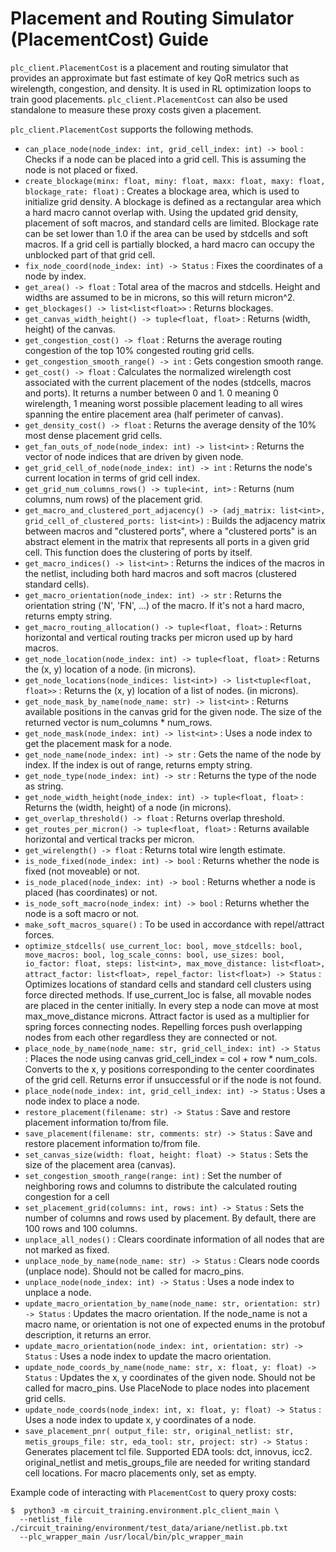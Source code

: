 # Placement and Routing Simulator (PlacementCost) Guide

`plc_client.PlacementCost` is a placement and routing simulator that provides an
approximate but fast estimate of key QoR metrics such as wirelength, congestion,
and density. It is used in RL optimization loops to train good placements.
`plc_client.PlacementCost` can also be used standalone to measure these proxy
costs given a placement.

`plc_client.PlacementCost` supports the following methods.

-   `can_place_node(node_index: int, grid_cell_index: int) -> bool` : Checks if
    a node can be placed into a grid cell. This is assuming the node is not
    placed or fixed.
-   `create_blockage(minx: float, miny: float, maxx: float, maxy: float,
    blockage_rate: float)` : Creates a blockage area, which is used to
    initialize grid density. A blockage is defined as a rectangular area which a
    hard macro cannot overlap with. Using the updated grid density, placement of
    soft macros, and standard cells are limited. Blockage rate can be set lower
    than 1.0 if the area can be used by stdcells and soft macros. If a grid cell
    is partially blocked, a hard macro can occupy the unblocked part of that
    grid cell.
-   `fix_node_coord(node_index: int) -> Status` : Fixes the coordinates of a
    node by index.
-   `get_area() -> float` : Total area of the macros and stdcells. Height and
    widths are assumed to be in microns, so this will return micron^2.
-   `get_blockages() -> list<list<float>>` : Returns blockages.
-   `get_canvas_width_height() -> tuple<float, float>` : Returns (width, height)
    of the canvas.
-   `get_congestion_cost() -> float` : Returns the average routing congestion of
    the top 10% congested routing grid cells.
-   `get_congestion_smooth_range() -> int` : Gets congestion smooth range.
-   `get_cost() -> float` : Calculates the normalized wirelength cost associated
    with the current placement of the nodes (stdcells, macros and ports). It
    returns a number between 0 and 1. 0 meaning 0 wirelength, 1 meaning worst
    possible placement leading to all wires spanning the entire placement area
    (half perimeter of canvas).
-   `get_density_cost() -> float` : Returns the average density of the 10% most
    dense placement grid cells.
-   `get_fan_outs_of_node(node_index: int) -> list<int>` : Returns the vector of
    node indices that are driven by given node.
-   `get_grid_cell_of_node(node_index: int) -> int` : Returns the node's current
    location in terms of grid cell index.
-   `get_grid_num_columns_rows() -> tuple<int, int>` : Returns (num columns, num
    rows) of the placement grid.
-   `get_macro_and_clustered_port_adjacency() -> (adj_matrix: list<int>,
    grid_cell_of_clustered_ports: list<int>)` : Builds the adjacency matrix
    between macros and "clustered ports", where a "clustered ports" is an
    abstract element in the matrix that represents all ports in a given grid
    cell. This function does the clustering of ports by itself.
-   `get_macro_indices() -> list<int>` : Returns the indices of the macros in
    the netlist, including both hard macros and soft macros (clustered standard
    cells).
-   `get_macro_orientation(node_index: int) -> str` : Returns the orientation
    string ('N', 'FN', ...) of the macro. If it's not a hard macro, returns
    empty string.
-   `get_macro_routing_allocation() -> tuple<float, float>` : Returns horizontal
    and vertical routing tracks per micron used up by hard macros.
-   `get_node_location(node_index: int) -> tuple<float, float>` : Returns the
    (x, y) location of a node. (in microns).
-   `get_node_locations(node_indices: list<int>) -> list<tuple<float, float>>` :
    Returns the (x, y) location of a list of nodes. (in microns).
-   `get_node_mask_by_name(node_name: str) -> list<int>` : Returns available
    positions in the canvas grid for the given node. The size of the returned
    vector is num_columns * num_rows.
-   `get_node_mask(node_index: int) -> list<int>` : Uses a node index to get the
    placement mask for a node.
-   `get_node_name(node_index: int) -> str` : Gets the name of the node by
    index. If the index is out of range, returns empty string.
-   `get_node_type(node_index: int) -> str` : Returns the type of the node as
    string.
-   `get_node_width_height(node_index: int) -> tuple<float, float>` : Returns
    the (width, height) of a node (in microns).
-   `get_overlap_threshold() -> float` : Returns overlap threshold.
-   `get_routes_per_micron() -> tuple<float, float>` : Returns available
    horizontal and vertical tracks per micron.
-   `get_wirelength() -> float` : Returns total wire length estimate.
-   `is_node_fixed(node_index: int) -> bool` : Returns whether the node is fixed
    (not moveable) or not.
-   `is_node_placed(node_index: int) -> bool` : Returns whether a node is placed
    (has coordinates) or not.
-   `is_node_soft_macro(node_index: int) -> bool` : Returns whether the node is
    a soft macro or not.
-   `make_soft_macros_square()` : To be used in accordance with repel/attract
    forces.
-   `optimize_stdcells( use_current_loc: bool, move_stdcells: bool, move_macros:
    bool, log_scale_conns: bool, use_sizes: bool, io_factor: float, steps:
    list<int>, max_move_distance: list<float>, attract_factor: list<float>,
    repel_factor: list<float>) -> Status` : Optimizes locations of standard
    cells and standard cell clusters using force directed methods. If
    use_current_loc is false, all movable nodes are placed in the center
    initially. In every step a node can move at most max_move_distance microns.
    Attract factor is used as a multiplier for spring forces connecting nodes.
    Repelling forces push overlapping nodes from each other regardless they are
    connected or not.
-   `place_node_by_name(node_name: str, grid_cell_index: int) -> Status` :
    Places the node using canvas grid_cell_index = col + row * num_cols.
    Converts to the x, y positions corresponding to the center coordinates of
    the grid cell. Returns error if unsuccessful or if the node is not found.
-   `place_node(node_index: int, grid_cell_index: int) -> Status` : Uses a node
    index to place a node.
-   `restore_placement(filename: str) -> Status` : Save and restore placement
    information to/from file.
-   `save_placement(filename: str, comments: str) -> Status` : Save and restore
    placement information to/from file.
-   `set_canvas_size(width: float, height: float) -> Status` : Sets the size of
    the placement area (canvas).
-   `set_congestion_smooth_range(range: int)` : Set the number of neighboring
    rows and columns to distribute the calculated routing congestion for a cell
-   `set_placement_grid(columns: int, rows: int) -> Status` : Sets the number of
    columns and rows used by placement. By default, there are 100 rows and 100
    columns.
-   `unplace_all_nodes()` : Clears coordinate information of all nodes that are
    not marked as fixed.
-   `unplace_node_by_name(node_name: str) -> Status` : Clears node coords
    (unplace node). Should not be called for macro_pins.
-   `unplace_node(node_index: int) -> Status` : Uses a node index to unplace a
    node.
-   `update_macro_orientation_by_name(node_name: str, orientation: str) ->
    Status` : Updates the macro orientation. If the node_name is not a macro
    name, or orientation is not one of expected enums in the protobuf
    description, it returns an error.
-   `update_macro_orientation(node_index: int, orientation: str) -> Status` :
    Uses a node index to update the macro orientation.
-   `update_node_coords_by_name(node_name: str, x: float, y: float) -> Status` :
    Updates the x, y coordinates of the given node. Should not be called for
    macro_pins. Use PlaceNode to place nodes into placement grid cells.
-   `update_node_coords(node_index: int, x: float, y: float) -> Status` : Uses a
    node index to update x, y coordinates of a node.
-   `save_placement_pnr(
          output_file: str, original_netlist: str,
          metis_groups_file: str, eda_tool: str, project: str) -> Status` :
    Generates placement tcl file. Supported EDA tools: dct, innovus, icc2.
    original_netlist and metis_groups_file are needed for writing standard cell
    locations. For macro placements only, set as empty.

Example code of interacting with `PlacementCost` to query proxy costs:

```shell
$  python3 -m circuit_training.environment.plc_client_main \
  --netlist_file ./circuit_training/environment/test_data/ariane/netlist.pb.txt
  --plc_wrapper_main /usr/local/bin/plc_wrapper_main
```
